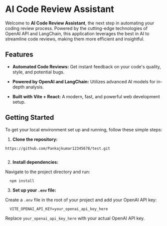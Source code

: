 # AI Code Review Assistant

Welcome to **AI Code Review Assistant**, the next step in automating your coding review process. Powered by the cutting-edge technologies of OpenAI API and LangChain, this application leverages the best in AI to streamline code reviews, making them more efficient and insightful.

## Features

- **Automated Code Reviews:** Get instant feedback on your code's quality, style, and potential bugs.

- **Powered by OpenAI and LangChain:** Utilizes advanced AI models for in-depth analysis.

- **Built with Vite + React:** A modern, fast, and powerful web development setup.

## Getting Started

To get your local environment set up and running, follow these simple steps:

1.  **Clone the repository:**

```
https://github.com/Pankajkumar12345678/test.git
  
```

2.  **Install dependencies:**

Navigate to the project directory and run:

```
  npm install
```

3.  **Set up your `.env` file:**

Create a `.env` file in the root of your project and add your OpenAI API key:

```
  VITE_OPENAI_API_KEY=your_openai_api_key_here
```

Replace `your_openai_api_key_here` with your actual OpenAI API key.
